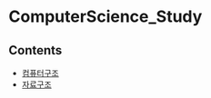 # ComputerScience_Study

## Contents

- [컴퓨터구조](#컴퓨터구조)
- [자료구조](https://github.com/leesh5000/ComputerScience_Study/tree/master/Data%20Structure)
</br></br></br>

